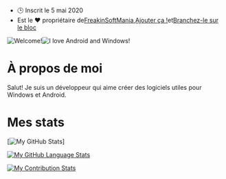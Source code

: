 -   🕒 Inscrit le 5 mai 2020
-   Est le ❤️ propriétaire de[FreakinSoftMania](https://github.com/FreakinSoftMania),[Ajouter ça !](https://github.com/Adding-That-On)et[Branchez-le sur le bloc](https://github.com/Pluging-it-on-block)

![Welcome!](https://i.imgur.com/jeDNazh.png)![I love Android and Windows!](https://i.imgur.com/fKUNECC.png)

# À propos de moi

Salut! Je suis un développeur qui aime créer des logiciels utiles pour Windows et Android.

# Mes stats

\[![My GitHub Stats](https://github-readme-stats.vercel.app/api/?username=Minionguyjpro&count_private=true&theme=react&showicons=true)]

[![My GitHub Language Stats](https://github-readme-stats.vercel.app/api/top-langs/?username=Minionguyjpro&langs_count=5&theme=react)](<>)

[![My Contribution Stats](https://github-contribution-stats.vercel.app/api/?username=Minionguyjpro)](https://github.com/Minionguyjpro/github-contribution-stats/)
